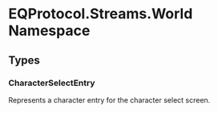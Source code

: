 ﻿# EQProtocol.Streams.World Namespace

## Types

### CharacterSelectEntry

Represents a character entry for the character select screen.


